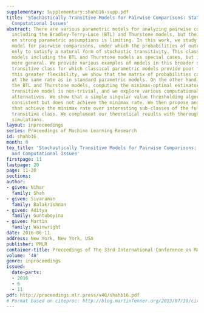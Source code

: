 ```yaml
---
supplementary: Supplementary:shahb16-supp.pdf
title: 'Stochastically Transitive Models for Pairwise Comparisons: Statistical and
  Computational Issues'
abstract: There are various parametric models for analyzing pairwise comparison data,
  including the Bradley-Terry-Luce (BTL) and Thurstone models, but their reliance
  on strong parametric assumptions is limiting. In this work, we study a flexible
  model for pairwise comparisons, under which the probabilities of outcomes are required
  only to satisfy a natural form of stochastic transitivity. This class includes parametric
  models including the BTL and Thurstone models as special cases, but is considerably
  more general. We provide various examples of models in this broader stochastically
  transitive class for which classical parametric models provide poor fits. Despite
  this greater flexibility, we show that the matrix of probabilities can be estimated
  at the same rate as in standard parametric models. On the other hand, unlike in
  the BTL and Thurstone models, computing the minimax-optimal estimator in the stochastically
  transitive model is non-trivial, and we explore various computationally tractable
  alternatives. We show that a simple singular value thresholding algorithm is statistically
  consistent but does not achieve the minimax rate. We then propose and study algorithms
  that achieve the minimax rate over interesting sub-classes of the full stochastically
  transitive class. We complement our theoretical results with thorough numerical
  simulations.
layout: inproceedings
series: Proceedings of Machine Learning Research
id: shahb16
month: 0
tex_title: 'Stochastically Transitive Models for Pairwise Comparisons: Statistical
  and Computational Issues'
firstpage: 11
lastpage: 20
page: 11-20
sections: 
author:
- given: Nihar
  family: Shah
- given: Sivaraman
  family: Balakrishnan
- given: Aditya
  family: Guntuboyina
- given: Martin
  family: Wainwright
date: 2016-06-11
address: New York, New York, USA
publisher: PMLR
container-title: Proceedings of The 33rd International Conference on Machine Learning
volume: '48'
genre: inproceedings
issued:
  date-parts:
  - 2016
  - 6
  - 11
pdf: http://proceedings.mlr.press/v48/shahb16.pdf
# Format based on citeproc: http://blog.martinfenner.org/2013/07/30/citeproc-yaml-for-bibliographies/
---
```

